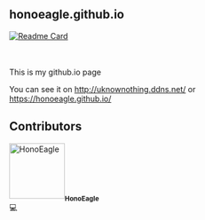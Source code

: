 ## honoeagle.github.io

[![Readme Card](https://github-readme-stats.vercel.app/api/pin/?username=honoeagle&repo=honoeagle.github.io)](https://github.com/honoeagle/honoeagle.github.io)
</br>
</br>
</br>


This is my github.io page

You can see it on http://uknownothing.ddns.net/ or https://honoeagle.github.io/

## Contributors

<td align="center"><img src="https://avatars0.githubusercontent.com/u/79271536?v=3" width="100px;" alt="HonoEagle"/><sub><b>HonoEagle</b></sub><br><a title="Code">💻</a>